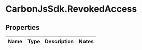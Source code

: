 # CarbonJsSdk.RevokedAccess

## Properties

Name | Type | Description | Notes
------------ | ------------- | ------------- | -------------


